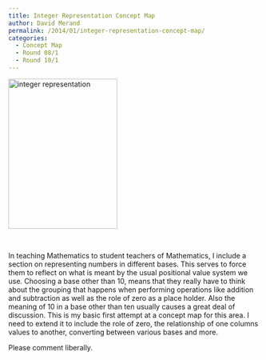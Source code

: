 ```yaml
---
title: Integer Representation Concept Map
author: David Merand
permalink: /2014/01/integer-representation-concept-map/
categories:
  - Concept Map
  - Round 08/1
  - Round 10/1
---
```

[<img class="alignnone size-medium wp-image-2989" alt="integer representation" src="http://teaching.software-carpentry.org/wp-content/uploads/2013/06/integer-representation-218x300.jpeg" width="218" height="300" />][1]

&nbsp;

In teaching Mathematics to student teachers of Mathematics, I include a section on representing numbers in different bases. This serves to force them to reflect on what is meant by the usual positional value system we use. Choosing a base other than 10, means that they really have to think about the grouping that happens when performing operations like addition and subtraction as well as the role of zero as a place holder. Also the meaning of 10 in a base other than ten usually causes a great deal of discussion. This is my basic first attempt at a concept map for this area. I need to extend it to include the role of zero, the relationship of one columns values to another, converting between various bases and more.

Please comment liberally.

 [1]: http://teaching.software-carpentry.org/wp-content/uploads/2013/06/integer-representation.jpeg
